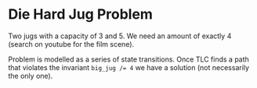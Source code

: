 # Die Hard Jug Problem

Two jugs with a capacity of 3 and 5. We need an amount of exactly 4 (search on
youtube for the film scene).

Problem is modelled as a series of state transitions. Once TLC finds a path that
violates the invariant `big_jug /= 4` we have a solution (not necessarily the
only one).
